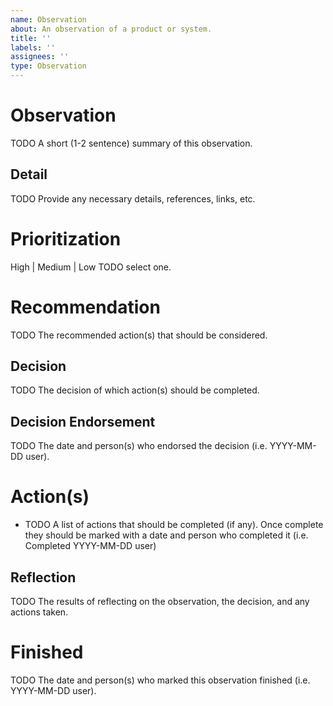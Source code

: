 ```yaml
---
name: Observation
about: An observation of a product or system.
title: ''
labels: ''
assignees: ''
type: Observation
---
```

# Observation
TODO A short (1-2 sentence) summary of this observation.

## Detail
TODO Provide any necessary details, references, links, etc.

# Prioritization
High | Medium | Low TODO select one.

# Recommendation
TODO The recommended action(s) that should be considered.

## Decision
TODO The decision of which action(s) should be completed.

## Decision Endorsement
TODO The date and person(s) who endorsed the decision (i.e. YYYY-MM-DD user).

# Action(s)
- TODO A list of actions that should be completed (if any). Once complete they should be marked with a date and person who completed it (i.e. Completed YYYY-MM-DD user)

## Reflection
TODO The results of reflecting on the observation, the decision, and any actions taken.

# Finished
TODO The date and person(s) who marked this observation finished (i.e. YYYY-MM-DD user).